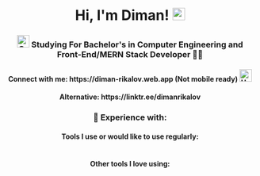 <h1 align="center">
    Hi, I'm Diman! <img src="https://raw.githubusercontent.com/Tarikul-Islam-Anik/Animated-Fluent-Emojis/master/Emojis/Hand%20gestures/Waving%20Hand.png" alt="Waving Hand" width="25" height="25" />
</h1>
<h3 align="center">
<img src="https://raw.githubusercontent.com/Tarikul-Islam-Anik/Animated-Fluent-Emojis/master/Emojis/Objects/Graduation%20Cap.png" alt="Graduation Cap" width="25" height="25" /> Studying For Bachelor's in Computer Engineering and Front-End/MERN Stack Developer 🧑‍💻 
</h3>
<h4 align="center">
    Connect with me: 
    https://diman-rikalov.web.app (Not mobile ready)
    <img src="https://raw.githubusercontent.com/Tarikul-Islam-Anik/Animated-Fluent-Emojis/master/Emojis/Hand%20gestures/Handshake.png" alt="Handshake" width="25" height="25" />
</h4>

<h4 align="center">
   Alternative: https://linktr.ee/dimanrikalov
</h4>

<h3 align="center">
    📕
    Experience with:
</h3>
<h4 align="center">
    Tools I use or would like to use regularly:
</h4>
<div align="center">
    <img src="https://skillicons.dev/icons?i=js,html,css,react,ts,express,nodejs,mongodb" alt="">
</div>
<h4 align="center">
    Other tools I love using:
</h4>
<div align="center">
    <img src="https://skillicons.dev/icons?i=angular,azure,bootstrap,c,docker,firebase,git,ps" alt="">
</div>
